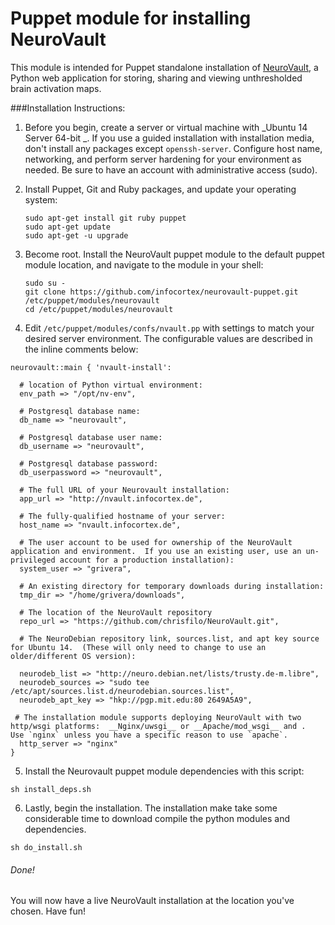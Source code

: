 Puppet module for installing NeuroVault
=================

This module is intended for Puppet standalone installation of [NeuroVault](https://github.com/chrisfilo/NeuroVault), a Python web application for storing, sharing and viewing unthresholded brain activation maps.

###Installation Instructions:


1. Before you begin, create a server or virtual machine with _Ubuntu 14 Server 64-bit _.  If you use a guided installation with installation media, don't install any packages except `openssh-server`.  Configure host name, networking, and perform server hardening for your environment as needed.  Be sure to have an account with administrative access (sudo).


2. Install Puppet, Git and Ruby packages, and update your operating system:
		
	```
	sudo apt-get install git ruby puppet
	sudo apt-get update
	sudo apt-get -u upgrade
	```

3. Become root.  Install the NeuroVault puppet module to the default puppet module location, and navigate to the module in your shell:

	```
	sudo su -
	git clone https://github.com/infocortex/neurovault-puppet.git /etc/puppet/modules/neurovault
	cd /etc/puppet/modules/neurovault
	```

4) Edit `/etc/puppet/modules/confs/nvault.pp` with settings to match your desired server environment.  The configurable values are described in the inline comments below:

```
neurovault::main { 'nvault-install':

  # location of Python virtual environment:
  env_path => "/opt/nv-env",

  # Postgresql database name:
  db_name => "neurovault",

  # Postgresql database user name:
  db_username => "neurovault",

  # Postgresql database password:
  db_userpassword => "neurovault",

  # The full URL of your Neurovault installation:
  app_url => "http://nvault.infocortex.de",

  # The fully-qualified hostname of your server:
  host_name => "nvault.infocortex.de",

  # The user account to be used for ownership of the NeuroVault application and environment.  If you use an existing user, use an un-privileged account for a production installation):
  system_user => "grivera",

  # An existing directory for temporary downloads during installation:
  tmp_dir => "/home/grivera/downloads",

  # The location of the NeuroVault repository
  repo_url => "https://github.com/chrisfilo/NeuroVault.git",

  # The NeuroDebian repository link, sources.list, and apt key source  for Ubuntu 14.  (These will only need to change to use an older/different OS version):

  neurodeb_list => "http://neuro.debian.net/lists/trusty.de-m.libre",
  neurodeb_sources => "sudo tee /etc/apt/sources.list.d/neurodebian.sources.list",
  neurodeb_apt_key => "hkp://pgp.mit.edu:80 2649A5A9",

 # The installation module supports deploying NeuroVault with two http/wsgi platforms:  __Nginx/uwsgi__ or __Apache/mod_wsgi__ and .  Use `nginx` unless you have a specific reason to use `apache`.
  http_server => "nginx"
}
```


5) Install the Neurovault puppet module dependencies with this script:

```
sh install_deps.sh
```

6) Lastly, begin the installation.  The installation make take some considerable time to download compile the python modules and dependencies.

```
sh do_install.sh
```

###### Done!

You will now have a live NeuroVault installation at the location you've chosen.  Have fun!

